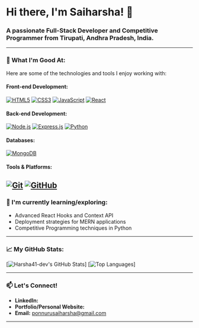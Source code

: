 # Hi there, I'm Saiharsha! 👋

### A passionate Full-Stack Developer and Competitive Programmer from Tirupati, Andhra Pradesh, India.

---

### 🚀 What I'm Good At:

Here are some of the technologies and tools I enjoy working with:

#### Front-end Development:
[![HTML5](https://img.shields.io/badge/HTML5-E34F26?style=for-the-badge&logo=html5&logoColor=white)](https://developer.mozilla.org/en-US/docs/Web/HTML/HTML5)
[![CSS3](https://img.shields.io/badge/CSS3-1572B6?style=for-the-badge&logo=css3&logoColor=white)](https://developer.mozilla.org/en-US/docs/Web/CSS)
[![JavaScript](https://img.shields.io/badge/JavaScript-F7DF1E?style=for-the-badge&logo=javascript&logoColor=black)](https://developer.mozilla.org/en-US/docs/Web/JavaScript)
[![React](https://img.shields.io/badge/React-61DAFB?style=for-the-badge&logo=react&logoColor=black)](https://react.dev/)
#### Back-end Development:
[![Node.js](https://img.shields.io/badge/Node.js-339933?style=for-the-badge&logo=node.js&logoColor=white)](https://nodejs.org/)
[![Express.js](https://img.shields.io/badge/Express.js-000000?style=for-the-badge&logo=express&logoColor=white)](https://expressjs.com/)
[![Python](https://img.shields.io/badge/Python-3776AB?style=for-the-badge&logo=python&logoColor=white)](https://www.python.org/)
#### Databases:
[![MongoDB](https://img.shields.io/badge/MongoDB-47A248?style=for-the-badge&logo=mongodb&logoColor=white)](https://www.mongodb.com/)
#### Tools & Platforms:
[![Git](https://img.shields.io/badge/Git-F05032?style=for-the-badge&logo=git&logoColor=white)](https://git-scm.com/)
[![GitHub](https://img.shields.io/badge/GitHub-181717?style=for-the-badge&logo=github&logoColor=white)](https://github.com/)
---

### 🌱 I'm currently learning/exploring:
* Advanced React Hooks and Context API
* Deployment strategies for MERN applications
* Competitive Programming techniques in Python

---

### 📈 My GitHub Stats:
[![Harsha41-dev's GitHub Stats](https://github-readme-stats.vercel.app/api?username=Harsha41-dev&show_icons=true&theme=radical&count_private=true)]
[![Top Languages](https://github-readme-stats.vercel.app/api/top-langs/?username=Harsha41-dev&layout=compact&theme=radical)]

---

### 📫 Let's Connect!
* **LinkedIn:** 
* **Portfolio/Personal Website:** 
* **Email:** ponnurusaiharsha@gmail.com 

---

